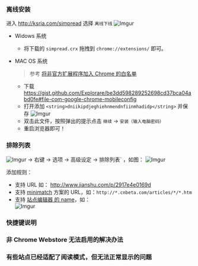 ### 离线安装
进入 http://ksria.com/simpread 选择 `离线下线`
![Imgur](http://i.imgur.com/ocmtcSpl.png)

- Widows 系统
  - 将下载的 `simpread.crx` 拖拽到  `chrome://extensions/` 即可。

- MAC OS 系统
  > 参考 [将非官方扩展程序加入 Chrome 的白名单](https://hencolle.com/2016/10/16/baidu_exporter/)
  - 下载 https://gist.github.com/Explorare/be3dd598289252698cd37bca04abd0fe#file-com-google-chrome-mobileconfig
  - 打开添加 `<string>dniikipdjeghiehnmendnfiinmhadidp</string>` 并保存
    ![Imgur](http://i.imgur.com/QozEOJGl.png)
  - 双击此文件，按照弹出的提示点击 `继续` → `安装（输入电脑密码）`
  - 重启浏览器即可！

### 排除列表
![Imgur](http://i.imgur.com/dyROEBi.png) → 右键 → 选项 → 高级设定 → 排除列表` ，如图：
![Imgur](http://i.imgur.com/CdoZOkUl.png)

添加规则：
- 支持 URL 如： http://www.jianshu.com/p/2917e4e0169d
- 支持 [minimatch](https://github.com/isaacs/minimatch) 方案的 URL，如：`http://*.cnbeta.com/articles/*/*.htm`
- 支持 [站点编辑器 的 name](https://github.com/Kenshin/simpread/wiki/%E7%AB%99%E7%82%B9%E7%BC%96%E8%BE%91%E5%99%A8#website_listjson-%E4%B8%8D%E5%8F%AF%E5%AE%9A%E5%88%B6%E7%9A%84%E5%86%85%E5%AE%B9)，如：  
![Imgur](http://i.imgur.com/IFc5kAEl.png) 


### 快捷键说明

### 非 Chrome Webstore 无法启用的解决办法

### 有些站点已经适配了阅读模式，但无法正常显示的问题